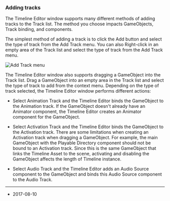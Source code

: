 ### Adding tracks

The Timeline Editor window supports many different methods of adding tracks to the Track list. The method you choose impacts GameObjects, Track binding, and components. 

The simplest method of adding a track is to click the Add button and select the type of track from the Add Track menu. You can also Right-click in an empty area of the Track list and select the type of track from the Add Track menu.

![Add Track menu](../uploads/Main/timeline_add_track_menu.png)

The Timeline Editor window also supports dragging a GameObject into the Track list. Drag a GameObject into an empty area in the Track list and select the type of track to add from the context menu. Depending on the type of track selected, the Timeline Editor window performs different actions:

* Select Animation Track and the Timeline Editor binds the GameObject to the Animation track. If the GameObject doesn't already have an Animator component, the Timeline Editor creates an Animator component for the GameObject.

* Select Activation Track and the Timeline Editor binds the GameObject to the Activation track. There are some limitations when creating an Activation track when dragging a GameObject. For example, the main GameObject with the Playable Directory component should not be bound to an Activation track. Since this is the same GameObject that links the Timeline Asset to the scene, activating and disabling the GameObject affects the length of Timeline instance.

* Select Audio Track and the Timeline Editor adds an Audio Source component to the GameObject and binds this Audio Source component to the Audio Track.

---
* <span class="page-edit">2017-08-10  <!-- include IncludeTextNewPageSomeEdit --></span>